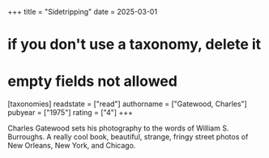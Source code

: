 +++
title = "Sidetripping"
date = 2025-03-01
# if you don't use a taxonomy, delete it
# empty fields not allowed
[taxonomies]
  readstate = ["read"]
  authorname = ["Gatewood, Charles"]
  pubyear = ["1975"]
  rating = ["4"]
+++

Charles Gatewood sets his photography to the words of William S. Burroughs. A really cool book, beautiful, strange, fringy street photos of New Orleans, New York, and Chicago.